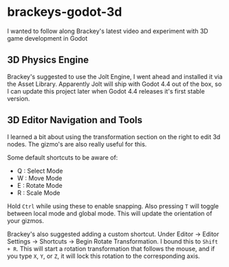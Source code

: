 # brackeys-godot-3d
I wanted to follow along Brackey's latest video and experiment with 3D game development in Godot

## 3D Physics Engine
Brackey's suggested to use the Jolt Engine, I went ahead and installed it via the Asset Library. Apparently Jolt will ship with Godot 4.4 out of the box, so I can update this project later when Godot 4.4 releases it's first stable version.

## 3D Editor Navigation and Tools
I learned a bit about using the transformation section on the right to edit 3d nodes. The gizmo's are also really useful for this.

Some default shortcuts to be aware of:
 - Q : Select Mode
 - W : Move Mode
 - E : Rotate Mode
 - R : Scale Mode

Hold `Ctrl` while using these to enable snapping. Also pressing `T` will toggle between local mode and global mode. This will update the orientation of your gizmos.

Brackey's also suggested adding a custom shortcut. Under Editor -> Editor Settings -> Shortcuts -> Begin Rotate Transformation. I bound this to `Shift + R`. This will start a rotation transformation that follows the mouse, and if you type `X`, `Y`, or `Z`, it will lock this rotation to the corresponding axis.

